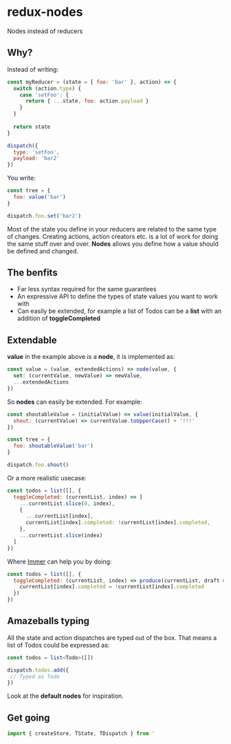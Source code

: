 # redux-nodes
Nodes instead of reducers

## Why?

Instead of writing:

```js
const myReducer = (state = { foo: 'bar' }, action) => {
  switch (action.type) {
    case 'setFoo': {
      return { ...state, foo: action.payload }
    }
  }
  
  return state
}

dispatch({
  type: 'setFoo',
  payload: 'bar2'
})
```

You write:

```js
const tree = {
  foo: value('bar')
}

dispatch.foo.set('bar2')
```

Most of the state you define in your reducers are related to the same type of changes. Creating actions, action creators etc. is a lot of work for doing the same stuff over and over. **Nodes** allows you define how a value should be defined and changed.

## The benfits

- Far less syntax required for the same guarantees
- An expressive API to define the types of state values you want to work with
- Can easily be extended, for example a list of Todos can be a **list** with an addition of **toggleCompleted**

## Extendable

**value** in the example above is a **node**, it is implemented as:

```js
const value = (value, extendedActions) => node(value, {
  set: (currentValue, newValue) => newValue,
  ...extendedActions
})
```

So **nodes** can easily be extended. For example:

```js
const shoutableValue = (initialValue) => value(initialValue, {
  shout: (currentValue) => currentValue.toUpperCase() + '!!!'
})

const tree = {
  foo: shoutableValue('bar')
}

dispatch.foo.shout()
```

Or a more realistic usecase:

```js
const todos = list([], {
  toggleCompleted: (currentList, index) => [
    ...currentList.slice(0, index),
    {
      ...currentList[index],
      currentList[index].completed: !currentList[index].completed,
    },
    ...currentList.slice(index)
  ]
})
```

Where [Immer](https://immerjs.github.io/immer/docs/introduction) can help you by doing:

```js
const todos = list([], {
  toggleCompleted: (currentList, index) => produce(currentList, draft => {
    currentList[index].completed = !currentList[index].completed
  })
})
```

## Amazeballs typing

All the state and action dispatches are typed out of the box. That means a list of Todos could be expressed as:

```ts
const todos = list<Todo>([])

dispatch.todos.add({
 // Typed as Todo
})
```

Look at the **default nodes** for inspiration.

## Get going

```ts
import { createStore, TState, TDispatch } from '
```
